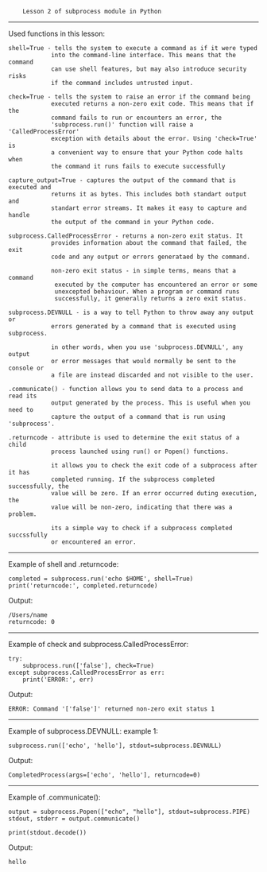         Lesson 2 of subprocess module in Python

------------------------------------
Used functions in this lesson:

    shell=True - tells the system to execute a command as if it were typed
                into the command-line interface. This means that the command 
                can use shell features, but may also introduce security risks
                if the command includes untrusted input.

    check=True - tells the system to raise an error if the command being
                executed returns a non-zero exit code. This means that if the
                command fails to run or encounters an error, the 
                'subprocess.run()' function will raise a 'CalledProcessError'
                exception with details about the error. Using 'check=True' is
                a convenient way to ensure that your Python code halts when
                the command it runs fails to execute successfully

    capture_output=True - captures the output of the command that is executed and
                returns it as bytes. This includes both standart output and 
                standart error streams. It makes it easy to capture and handle
                the output of the command in your Python code.

    subprocess.CalledProcessError - returns a non-zero exit status. It 
                provides information about the command that failed, the exit
                code and any output or errors generataed by the command.

                non-zero exit status - in simple terms, means that a command
                 executed by the computer has encountered an error or some
                 unexcepted behaviour. When a program or command runs 
                 successfully, it generally returns a zero exit status.

    subprocess.DEVNULL - is a way to tell Python to throw away any output or
                errors generated by a command that is executed using subprocess.

                in other words, when you use 'subprocess.DEVNULL', any output
                or error messages that would normally be sent to the console or
                a file are instead discarded and not visible to the user.

    .communicate() - function allows you to send data to a process and read its
                output generated by the process. This is useful when you need to
                capture the output of a command that is run using 'subprocess'. 
        
    .returncode - attribute is used to determine the exit status of a child 
                process launched using run() or Popen() functions.

                it allows you to check the exit code of a subprocess after it has
                completed running. If the subprocess completed successfully, the
                value will be zero. If an error occurred duting execution, the
                value will be non-zero, indicating that there was a problem.

                its a simple way to check if a subprocess completed succssfully
                or encountered an error.

------------------------------------

Example of shell and .returncode:

    completed = subprocess.run('echo $HOME', shell=True)
    print('returncode:', completed.returncode)

Output:

    /Users/name
    returncode: 0

------------------------------------

Example of check and subprocess.CalledProcessError:

    try:
        subprocess.run(['false'], check=True)
    except subprocess.CalledProcessError as err:
        print('ERROR:', err)

Output:

    ERROR: Command '['false']' returned non-zero exit status 1

------------------------------------

Example of subprocess.DEVNULL:
example 1:

    subprocess.run(['echo', 'hello'], stdout=subprocess.DEVNULL)

Output:

    CompletedProcess(args=['echo', 'hello'], returncode=0)

-------------------------------------

Example of .communicate():

    output = subprocess.Popen(["echo", "hello"], stdout=subprocess.PIPE)
    stdout, stderr = output.communicate()

    print(stdout.decode())

Output:

    hello
